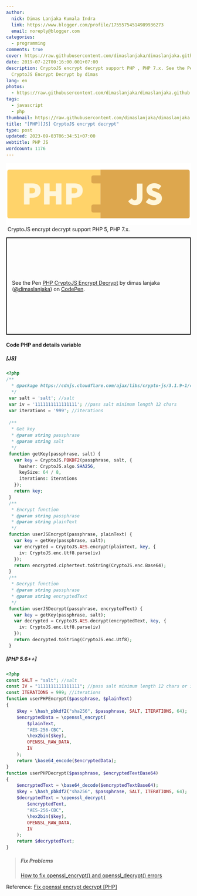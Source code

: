 ```yaml
---
author:
  nick: Dimas Lanjaka Kumala Indra
  link: https://www.blogger.com/profile/17555754514989936273
  email: noreply@blogger.com
categories:
  - programming
comments: true
cover: https://raw.githubusercontent.com/dimaslanjaka/dimaslanjaka.github.io/master/assets/img/phpjs.png
date: 2019-07-22T00:16:00.001+07:00
description: CryptoJS encrypt decrypt support PHP , PHP 7.x. See the Pen PHP
  CryptoJS Encrypt Decrypt by dimas
lang: en
photos:
  - https://raw.githubusercontent.com/dimaslanjaka/dimaslanjaka.github.io/master/assets/img/phpjs.png
tags:
  - javascript
  - php
thumbnail: https://raw.githubusercontent.com/dimaslanjaka/dimaslanjaka.github.io/master/assets/img/phpjs.png
title: "[PHP][JS] CryptoJS encrypt decrypt"
type: post
updated: 2023-09-03T06:34:51+07:00
webtitle: PHP JS
wordcount: 1176
---
```


![](https://raw.githubusercontent.com/dimaslanjaka/dimaslanjaka.github.io/master/assets/img/phpjs.png)  CryptoJS encrypt decrypt support PHP 5, PHP 7.x.

<div class="m-3">
  <p
    class="codepen"
    data-height="265"
    data-theme-id="0"
    data-default-tab="result"
    data-user="dimaslanjaka"
    data-slug-hash="oKXmGr"
    style="height: 265px; box-sizing: border-box; display: flex; align-items: center; justify-content: center; border: 2px solid; margin: 1em 0; padding: 1em"
    data-pen-title="PHP CryptoJS Encrypt Decrypt">
    <span
      >See the Pen <a href="https://codepen.io/dimaslanjaka/pen/oKXmGr/" rel="noopener noreferer nofollow"> PHP CryptoJS Encrypt Decrypt</a> by dimas lanjaka (<a
        href="https://codepen.io/dimaslanjaka"
        rel="noopener noreferer nofollow"
        >@dimaslanjaka</a
      >) on <a href="https://codepen.io" rel="noopener noreferer nofollow">CodePen</a>.</span
    >
  </p>
  <script async="" src="https://static.codepen.io/assets/embed/ei.js"></script>
</div>

  

#### Code PHP and details variable

##### \[JS\]

```php
<?php
/**
  * @package https://cdnjs.cloudflare.com/ajax/libs/crypto-js/3.1.9-1/crypto-js.js
  */
 var salt = 'salt'; //salt
 var iv = '1111111111111111'; //pass salt minimum length 12 chars
 var iterations = '999'; //iterations

 /**
  * Get key
  * @param string passphrase
  * @param string salt
  */
 function getKey(passphrase, salt) {
   var key = CryptoJS.PBKDF2(passphrase, salt, {
     hasher: CryptoJS.algo.SHA256,
     keySize: 64 / 8,
     iterations: iterations
   });
   return key;
 }
 /**
  * Encrypt function
  * @param string passphrase
  * @param string plainText
  */
 function userJSEncrypt(passphrase, plainText) {
   var key = getKey(passphrase, salt);
   var encrypted = CryptoJS.AES.encrypt(plainText, key, {
     iv: CryptoJS.enc.Utf8.parse(iv)
   });
   return encrypted.ciphertext.toString(CryptoJS.enc.Base64);
 }
 /**
  * Decrypt function
  * @param string passphrase
  * @param string encryptedText
  */
 function userJSDecrypt(passphrase, encryptedText) {
   var key = getKey(passphrase, salt);
   var decrypted = CryptoJS.AES.decrypt(encryptedText, key, {
     iv: CryptoJS.enc.Utf8.parse(iv)
   });
   return decrypted.toString(CryptoJS.enc.Utf8);
 }
```

##### \[PHP 5.6++\]

```php
<?php
const SALT = "salt"; //salt
const IV = "1111111111111111"; //pass salt minimum length 12 chars or it'll be show warning messages
const ITERATIONS = 999; //iterations
function userPHPEncrypt($passphrase, $plainText)
{
    $key = \hash_pbkdf2("sha256", $passphrase, SALT, ITERATIONS, 64);
    $encryptedData = \openssl_encrypt(
        $plainText,
        "AES-256-CBC",
        \hex2bin($key),
        OPENSSL_RAW_DATA,
        IV
    );
    return \base64_encode($encryptedData);
}
function userPHPDecrypt($passphrase, $encryptedTextBase64)
{
    $encryptedText = \base64_decode($encryptedTextBase64);
    $key = \hash_pbkdf2("sha256", $passphrase, SALT, ITERATIONS, 64);
    $decryptedText = \openssl_decrypt(
        $encryptedText,
        "AES-256-CBC",
        \hex2bin($key),
        OPENSSL_RAW_DATA,
        IV
    );
    return $decryptedText;
}
```

> ##### Fix Problems
> 
> [How to fix openssl\_encrypt() and openssl\_decrypt() errors](/2019/07/fix-openssl-encrypt-decrypt-php.html)

Reference: [Fix openssl encrypt decrypt \[PHP\]](/2019/07/fix-openssl-encrypt-decrypt-php.html)
